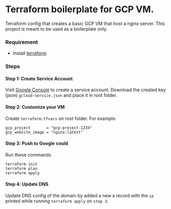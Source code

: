 # Terraform boilerplate for GCP VM.

Terraform config that creates a basic GCP VM that host a nginx server. This project is meant to be used as a boilerplate only.

### Requirement 

- Install [terraform](https://learn.hashicorp.com/terraform/getting-started/install.html)

### Steps

#### Step 1: Create Service Account

Visit [Google Console](https://console.cloud.google.com/iam-admin/serviceaccounts) to create a service account.
Download the created key (json) `gcloud-service.json` and place it in root folder.

#### Step 2: Customize your VM

Create `terraform.tfvars` on root folder. For example.

```
gcp_project       = "gcp-project-1234"
gcp_website_image = "nginx:latest"
```

#### Step 3: Push to Google could

Run these commands
```
terraform init
terraform plan
terraform apply
```

#### Step 4: Update DNS

Update DNS config of the domain by added a new `A` record with the `ip` printed while running `terraform apply` on `step 3`.
